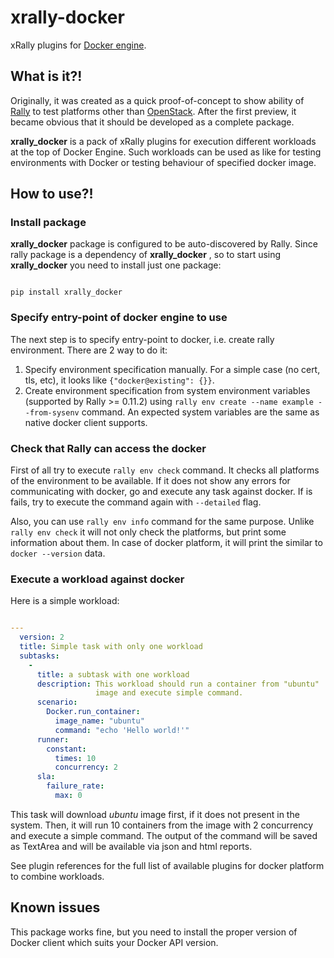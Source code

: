 # xrally-docker

xRally plugins for [Docker engine](https://www.docker.com).

## What is it?!

Originally, it was created as a quick proof-of-concept to show ability of
[Rally](https://github.com/openstack/rally) to test platforms other than
[OpenStack](https://www.openstack.org/). After the first preview,
it became obvious that it should be developed as a complete package.

__xrally_docker__ is a pack of xRally plugins for execution different workloads
at the top of Docker Engine. Such workloads can be used as like for testing
environments with Docker or testing behaviour of specified docker image.

## How to use?!

### Install package

__xrally_docker__ package is configured to be auto-discovered by Rally. Since
rally package is a dependency of __xrally_docker__ , so to start using
__xrally_docker__ you need to install just one package:

```commandline

pip install xrally_docker

```

### Specify entry-point of docker engine to use

The next step is to specify entry-point to docker, i.e. create rally 
environment. There are 2 way to do it:

1. Specify environment specification manually. For a simple case (no cert, 
   tls, etc), it looks like ``{"docker@existing": {}}``.
2. Create environment specification from system environment variables 
   (supported by Rally >= 0.11.2) using 
   ``rally env create --name example --from-sysenv`` command. An expected 
   system variables are the same as native docker client supports.

### Check that Rally can access the docker

First of all try to execute ``rally env check`` command. It checks all 
platforms of the environment to be available. If it does not show any errors 
for communicating with docker, go and execute any task against docker. 
If is fails, try to execute the command again with ``--detailed`` flag.

Also, you can use ``rally env info`` command for the same purpose. Unlike 
``rally env check`` it will not only check the platforms, but print some 
information about them. In case of docker platform, it will print the similar 
to ``docker --version`` data.

### Execute a workload against docker

Here is a simple workload:

```yaml

---
  version: 2
  title: Simple task with only one workload
  subtasks:
    -
      title: a subtask with one workload
      description: This workload should run a container from "ubuntu" 
                   image and execute simple command.
      scenario:
        Docker.run_container:
          image_name: "ubuntu"
          command: "echo 'Hello world!'"
      runner:
        constant:
          times: 10
          concurrency: 2
      sla:
        failure_rate:
          max: 0
```

This task will download _ubuntu_ image first, if it does not present in the 
system. Then, it will run 10 containers from the image with 2 concurrency and 
execute a  simple command. The output of the command will be saved as 
TextArea and will be available via json and html reports.

See plugin references for the full list of available plugins for docker 
platform to combine workloads. 

## Known issues

This package works fine, but you need to install the proper version of Docker
client which suits your Docker API version.
